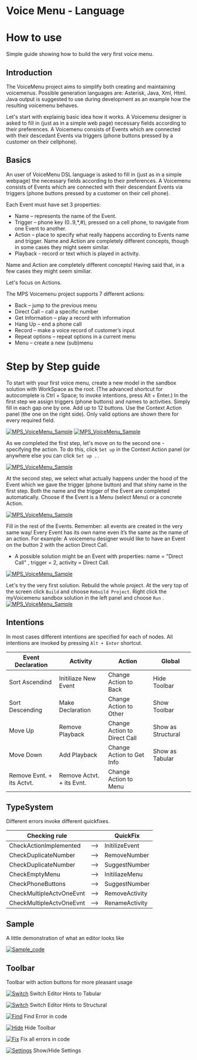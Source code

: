 Voice Menu - Language
=======================



How to use
==========
Simple guide showing how to build the very first voice menu.

Introduction
------------
The VoiceMenu project aims to simplify both creating and maintaining voicemenus. Possible generation languages are: Asterisk, Java, Xml, Html. Java output is suggested to use during development as an example how the resulting voicemenu behaves.

Let's start with explainig basic idea how it works. 
A Voicemenu designer is asked to fill in (just as in a simple web page) necessary fields according to their preferences.
A Voicemenu consists of Events which are connected with their descedant Events via triggers (phone buttons pressed by a customer on their cellphone).

Basics
------
An user of VoiceMenu DSL language is asked to fill in (just as in a simple webpage) the necessary fields according to their preferences. A Voicemenu consists of Events which are connected with their descendant Events via triggers (phone buttons pressed by a customer on their cell phone).

Each Event must have set 3 properties:

* Name – represents the name of the Event.
* Trigger – phone key (0..9,*,#), pressed on a cell phone, to navigate from one Event to another.
* Action – place to specify what really happens according to Events name and trigger. Name and Action are completely different concepts, though in some cases they might seem similar.
* Playback - record or text which is played in activity.


Name and Action are completely different concepts! Having said that, in a few cases they might seem similiar.

Let's focus on Actions.

The MPS Voicemenu project supports 7 different actions:
* Back – jump to the previous menu
* Direct Call – call a specific number
* Get Information – play a record with information
* Hang Up – end a phone call
* Record – make a voice record of customer’s input
* Repeat options – repeat options in a current menu
* Menu – create a new (sub)menu


Step by Step guide
==================
To start with your first voice menu, create a new model in the sandbox solution with WorkSpace as the root. (The  advanced shortcut for autocomplete is Ctrl + Space; to invoke intentions, press Alt + Enter.)
In the first step we assign triggers (phone buttons) and names to activities. Simply fill in each gap one by one. Add up to 12 buttons. Use the Context Action panel (the one on the right side). Only valid options are shown there for every required field.

[![MPS_VoiceMenu_Sample](../../extras/pic1.png)](https://www.jetbrains.com/mps/)
[![MPS_VoiceMenu_Sample](../../extras/pic2.png)](https://www.jetbrains.com/mps/)

As we completed the first step, let's move on to the second one - specifying the action. To do this, click `Set up` in the Context Action panel (or anywhere else you can click  `Set up ..` 


[![MPS_VoiceMenu_Sample](../../extras/pic3.png)](https://www.jetbrains.com/mps/)

At the second step, we select what actually happens under the hood of the Event which we gave the trigger (phone button) and that shiny name in the first step. Both the name and the trigger of the Event are completed automatically. Choose if the Event is a Menu (select Menu) or a concrete Action.
 
[![MPS_VoiceMenu_Sample](../../extras/pic4.png)](https://www.jetbrains.com/mps/)

Fill in the rest of the Events. Remember: all events are created in the very same way/ Every Event has its own name even it’s the same as the name of an action. For example: A voicemenu designer would like to have an Event on the button 2 with the action Direct Call.
* A possible solution might be an Event with properties: name = "Direct Call" , trigger = 2, activity = Direct Call.
 

[![MPS_VoiceMenu_Sample](../../extras/pic5.png)](https://www.jetbrains.com/mps/)

Let's try the very first solution. Rebuild the whole project. At the very top of the screen click `Build` and choose `Rebuild Project`. Right click the myVoicemenu sandbox solution in the left panel and choose `Run` .
[![MPS_VoiceMenu_Sample](../../extras/pic6.png)](https://www.jetbrains.com/mps/)



Intentions
----------


In most cases different intentions are specified for each of nodes.
All intentions are invoked by pressing `Alt + Enter` shortcut.

|Event Declaration|Activity|Action|Global|
|-----------------|--------|------|------|
|Sort Ascendind|Initiliaze New Event|Change Action to Back|Hide Toolbar|
|Sort Descending|Make Declaration|Change Action to Other|Show Toolbar|
|Move Up|Remove Playback|Change Action to Direct Call|Show as Structural|
|Move Down|Add Playback|Change Action to Get Info|Show as Tabular|
|Remove Evnt. + its Actvt.|Remove Actvt. + its Evnt.|Change Action to Menu|||

TypeSystem
----------
Different errors invoke different quickfixes.

|Checking rule| |QuickFix|
|-------------|-|--------|
|CheckActionImplemented|-->|InitilizeEvent|
|CheckDuplicateNumber|-->|RemoveNumber|
|CheckDuplicateNumber|-->|SuggestNumber|
|CheckEmptyMenu|-->|InitiliazeMenu|
|CheckPhoneButtons|-->|SuggestNumber|
|CheckMultipleActvOneEvnt|-->|RemoveActivity|
|CheckMultipleActvOneEvnt|-->|RenameActivity|



Sample
------

A little demonstration of what an editor looks like

[![Sample_code](../../extras/Sample_Menu.png)](https://github.com/vaclav/voicemenu/blob/master/extras/Sample_Menu.png)

Toolbar
-------

Toolbar with action buttons for more pleasant usage



[![Switch](../../languages/jetbrains.mps.samples.VoiceMenu/src/icons8-Table-24.png)](https://github.com/vaclav/voicemenu/blob/master/languages/jetbrains.mps.samples.VoiceMenu/src/icons8-Table-24.png)     Switch Editor Hints to Tabular

[![Switch](../../languages/jetbrains.mps.samples.VoiceMenu/src/icons8-List-24.png)](https://github.com/vaclav/voicemenu/blob/master/languages/jetbrains.mps.samples.VoiceMenu/src/icons8-List-24.png)     Switch Editor Hints to Structural

[![Find](../../languages/jetbrains.mps.samples.VoiceMenu/src/icons8-Search-24.png)](https://github.com/vaclav/voicemenu/blob/master/languages/jetbrains.mps.samples.VoiceMenu/src/icons8-Search-24.png)     Find Error in code

[![Hide](../../languages/jetbrains.mps.samples.VoiceMenu/src/icons8-Hide-24.png)](https://github.com/vaclav/voicemenu/blob/master/languages/jetbrains.mps.samples.VoiceMenu/src/icons8-Hide-24.png)     Hide Toolbar

[![Fix](../../languages/jetbrains.mps.samples.VoiceMenu/src/AllCheck.png)](https://github.com/vaclav/voicemenu/blob/master/languages/jetbrains.mps.samples.VoiceMenu/src/AllCheck.png)     Fix all errors in code

[![Settings](../../languages/jetbrains.mps.samples.VoiceMenu/src/default_settings.png)](https://github.com/vaclav/voicemenu/blob/master/languages/jetbrains.mps.samples.VoiceMenu/src/default_settings.png)         Show/Hide Settings

